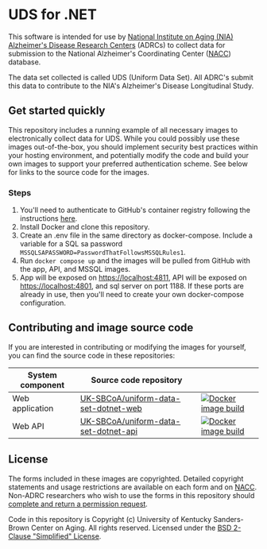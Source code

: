 # UDS for .NET

This software is intended for use by [National Institute on Aging (NIA) Alzheimer's Disease Research Centers](https://www.nia.nih.gov/research/dn/national-alzheimers-coordinating-center-nacc) (ADRCs) to collect data for submission to the National Alzheimer's Coordinating Center ([NACC](https://naccdata.org/)) database. 

The data set collected is called UDS (Uniform Data Set). All ADRC's submit this data to contribute to the NIA's Alzheimer's Disease Longitudinal Study.

## Get started quickly
This repository includes a running example of all necessary images to electronically collect data for UDS. While you could possibly use these images out-of-the-box, you should implement security best practices within your hosting environment, and potentially modify the code and build your own images to support your preferred authentication scheme. See below for links to the source code for the images.

### Steps
1. You'll need to authenticate to GitHub's container registry following the instructions [here](https://docs.github.com/en/packages/working-with-a-github-packages-registry/working-with-the-container-registry#authenticating-with-a-personal-access-token-classic).
2. Install Docker and clone this repository.
3. Create an .env file in the same directory as docker-compose. Include a variable for a SQL sa password `MSSQLSAPASSWORD=PasswordThatFollowsMSSQLRules1`.
4. Run `docker compose up` and the images will be pulled from GitHub with the app, API, and MSSQL images.
5. App will be exposed on [https://localhost:4811](https://localhost:4811), API will be exposed on [https://localhost:4801](https://localhost:4801/swagger), and sql server on port 1188. If these ports are already in use, then you'll need to create your own docker-compose configuration.

## Contributing and image source code
If you are interested in contributing or modifying the images for yourself, you can find the source code in these repositories:

| System component  | Source code repository | |
| ------------- | ------------- | ----- |
| Web application  | [UK-SBCoA/uniform-data-set-dotnet-web](https://github.com/UK-SBCoA/uniform-data-set-dotnet-web)  | [![Docker image build](https://github.com/UK-SBCoA/uniform-data-set-dotnet-web/actions/workflows/container-release.yml/badge.svg?branch=release)](https://github.com/orgs/UK-SBCoA/packages/container/package/uniform-data-set-dotnet-web) |
| Web API  | [UK-SBCoA/uniform-data-set-dotnet-api](https://github.com/UK-SBCoA/uniform-data-set-dotnet-api)  | [![Docker image build](https://github.com/UK-SBCoA/uniform-data-set-dotnet-api/actions/workflows/container-release.yml/badge.svg?branch=release)](https://github.com/orgs/UK-SBCoA/packages/container/package/uniform-data-set-dotnet-api) |


## License
The forms included in these images are copyrighted. Detailed copyright statements and usage restrictions are available on each form and on [NACC](https://naccdata.org/data-collection/guidelines-copyright). Non-ADRC researchers who wish to use the forms in this repository should [complete and return a permission request](https://files.alz.washington.edu/nacc-permission-form.pdf).

Code in this repository is Copyright (c) University of Kentucky Sanders-Brown Center on Aging. All rights reserved. Licensed under the [BSD 2-Clause "Simplified" License](LICENSE).
